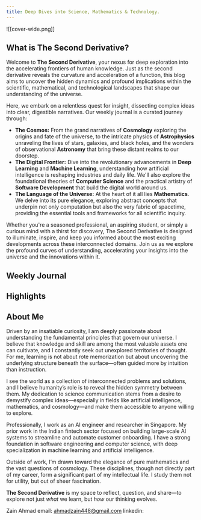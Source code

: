 ```yaml
---
title: Deep Dives into Science, Mathematics & Technology.
---
```

![[cover-wide.png]]

## What is The Second Derivative?

Welcome to **The Second Derivative**, your nexus for deep exploration into the accelerating frontiers of human knowledge. Just as the second derivative reveals the curvature and acceleration of a function, this blog aims to uncover the hidden dynamics and profound implications within the scientific, mathematical, and technological landscapes that shape our understanding of the universe.

Here, we embark on a relentless quest for insight, dissecting complex ideas into clear, digestible narratives. Our weekly journal is a curated journey through:

- **The Cosmos:** From the grand narratives of **Cosmology** exploring the origins and fate of the universe, to the intricate physics of **Astrophysics** unraveling the lives of stars, galaxies, and black holes, and the wonders of observational **Astronomy** that bring these distant realms to our doorstep.
- **The Digital Frontier:** Dive into the revolutionary advancements in **Deep Learning** and **Machine Learning**, understanding how artificial intelligence is reshaping industries and daily life. We'll also explore the foundational theories of **Computer Science** and the practical artistry of **Software Development** that build the digital world around us.
- **The Language of the Universe:** At the heart of it all lies **Mathematics**. We delve into its pure elegance, exploring abstract concepts that underpin not only computation but also the very fabric of spacetime, providing the essential tools and frameworks for all scientific inquiry.

Whether you're a seasoned professional, an aspiring student, or simply a curious mind with a thirst for discovery, The Second Derivative is designed to illuminate, inspire, and keep you informed about the most exciting developments across these interconnected domains. Join us as we explore the profound curves of understanding, accelerating your insights into the universe and the innovations within it.

## Weekly Journal

## Highlights

## About Me
Driven by an insatiable curiosity, I am deeply passionate about understanding the fundamental principles that govern our universe. I believe that knowledge and skill are among the most valuable assets one can cultivate, and I constantly seek out unexplored territories of thought. For me, learning is not about rote memorization but about uncovering the underlying structure beneath the surface—often guided more by intuition than instruction.

I see the world as a collection of interconnected problems and solutions, and I believe humanity’s role is to reveal the hidden symmetry between them. My dedication to science communication stems from a desire to demystify complex ideas—especially in fields like artificial intelligence, mathematics, and cosmology—and make them accessible to anyone willing to explore.

Professionally, I work as an AI engineer and researcher in Singapore. My prior work in the Indian fintech sector focused on building large-scale AI systems to streamline and automate customer onboarding. I have a strong foundation in software engineering and computer science, with deep specialization in machine learning and artificial intelligence.

Outside of work, I’m drawn toward the elegance of pure mathematics and the vast questions of cosmology. These disciplines, though not directly part of my career, form a significant part of my intellectual life. I study them not for utility, but out of sheer fascination.

**The Second Derivative** is my space to reflect, question, and share—to explore not just _what_ we learn, but _how_ our thinking evolves.

Zain Ahmad
email: ahmadzain448@gmail.com
linkedin: 
